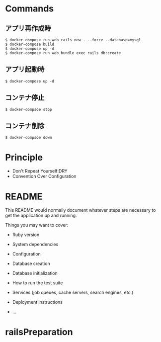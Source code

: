 # Commands

## アプリ再作成時

```
$ docker-compose run web rails new . --force --database=mysql
$ docker-compose build
$ docker-compose up -d
$ docker-compose run web bundle exec rails db:create
```

## アプリ起動時

```
$ docker-compose up -d
```

## コンテナ停止

```
$ docker-compsoe stop
```

## コンテナ削除

```
$ docker-compsoe down
```


# Principle

- Don't Repeat Yourself:DRY
- Convention Over Configuration



# README

This README would normally document whatever steps are necessary to get the
application up and running.

Things you may want to cover:

* Ruby version

* System dependencies

* Configuration

* Database creation

* Database initialization

* How to run the test suite

* Services (job queues, cache servers, search engines, etc.)

* Deployment instructions

* ...
# railsPreparation
